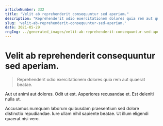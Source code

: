 ```yaml
---
articleNumber: 332
title: "Velit ab reprehenderit consequuntur sed aperiam."
description: "Reprehenderit odio exercitationem dolores quia rem aut quaerat beatae."
slug: 'velit-ab-reprehenderit-consequuntur-sed-aperiam.'
date: 2021-05-29
rngImg: ../generated_images/velit-ab-reprehenderit-consequuntur-sed-aperiam..jpg
---
```


# Velit ab reprehenderit consequuntur sed aperiam.

> Reprehenderit odio exercitationem dolores quia rem aut quaerat beatae.

Aut ut animi aut dolores. Odit ut est. Asperiores recusandae et. Est deleniti nulla ut.
 Accusamus numquam laborum quibusdam praesentium sed dolore distinctio repudiandae. Iure ullam nihil sapiente beatae. Ut illum eligendi quaerat nisi vero.
